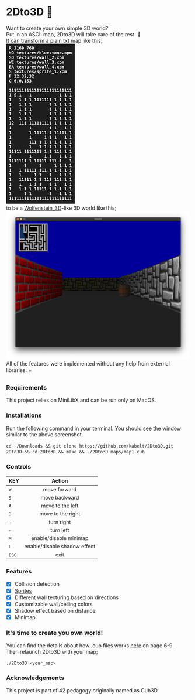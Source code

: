 # 2Dto3D :milky_way:
Want to create your own simple 3D world?\
Put in an ASCII map, 2Dto3D will take care of the rest. :metal:\
It can transform a plain txt map like this;\
![](images/image1.png)\
to be a [Wolfenstein_3D](https://en.wikipedia.org/wiki/Wolfenstein_3D)-like 3D world like this;\
![](images/image2.png)\
All of the features were implemented without any help from external libraries. :star:
### Requirements
This project relies on MiniLibX and can be run only on MacOS.
### Installations
Run the following command in your terminal. You should see the window similar to the above screenshot.
```shell
cd ~/Downloads && git clone https://github.com/kabelt/2Dto3D.git 2Dto3D && cd 2Dto3D && make && ./2Dto3D maps/map1.cub
```
### Controls
| KEY           | Action        |
| ------------- |:-------------:|
| `W`           | move forward  |
| `S`           | move backward |
| `A`           | move to the left     |
| `D`           | move to the right    |
| `→`           | turn right    |
| `←`           | turn left     |
| `M`           | enable/disable minimap|
| `L`           | enable/disable shadow effect|
| `ESC`         | exit      |
### Features
- [x] Collision detection
- [x] [Sprites](https://en.wikipedia.org/wiki/Sprite_(computer_graphics))
- [x] Different wall texturing based on directions
- [x] Customizable wall/ceiling colors
- [x] Shadow effect based on distance
- [x] Minimap
### It's time to create you own world!
You can find the details about how .cub files works [here](subject/en.subject.pdf) on page 6-9.\
Then relaunch 2Dto3D with your map;
```shell
./2Dto3D <your_map>
```
### Acknowledgements
This project is part of 42 pedagogy originally named as Cub3D.
